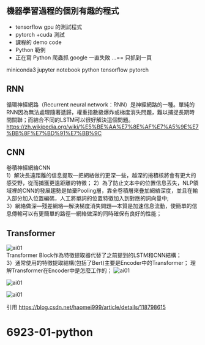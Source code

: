 ## 機器學習過程的個別有趣的程式  

- tensorflow  gpu 的測試程式  
- pytorch +cuda 測試  
- 課程的 demo code  
- Python 範例  
- 正在寫 Python 爬蟲抓 google 一直失敗 ...== 只抓到一頁  

miniconda3
jupyter notebook
python
tensorflow
pytorch
###
## RNN
循環神經網路（Recurrent neural network：RNN）是神經網路的一種。單純的RNN因為無法處理隨著遞歸，權重指數級爆炸或梯度消失問題，難以捕捉長期時間關聯；而結合不同的LSTM可以很好解決這個問題。  
https://zh.wikipedia.org/wiki/%E5%BE%AA%E7%8E%AF%E7%A5%9E%E7%BB%8F%E7%BD%91%E7%BB%9C

## CNN 
卷積神經網絡CNN  
1）解決長遠距離的信息提取—把網絡做的更深一些，越深的捲積核將會有更大的感受野，從而捕獲更遠距離的特徵； 
2）為了防止文本中的位置信息丟失，NLP領域裡的CNN的發展趨勢是拋棄Pooling層，靠全卷積層來疊加網絡深度，並且在輸入部分加入位置編碼，人工將單詞的位置特徵加入到對應的詞向量中;   
3）網絡做深—殘差網絡—解決梯度消失問題—本質是加速信息流動，使簡單的信息傳輸可以有更簡單的路徑—網絡做深的同時確保有良好的性能；

## Transformer
![ai01](https://img-blog.csdnimg.cn/20210717145300296.png?x-oss-process=image/watermark,type_ZmFuZ3poZW5naGVpdGk,shadow_10,text_aHR0cHM6Ly9ibG9nLmNzZG4ubmV0L2hhb21laTk5OQ==,size_16,color_FFFFFF,t_70)  
Transformer Block作為特徵提取器代替了之前提到的LSTM和CNN結構；  
3）通常使用的特徵提取結構(包括了Bert)主要是Encoder中的Transformer； 
理解Transformer在Encoder中是怎麼工作的； 
![ai01](https://img-blog.csdnimg.cn/20210717150008341.png?x-oss-process=image/watermark,type_ZmFuZ3poZW5naGVpdGk,shadow_10,text_aHR0cHM6Ly9ibG9nLmNzZG4ubmV0L2hhb21laTk5OQ==,size_16,color_FFFFFF,t_70)  

![ai01](https://img-blog.csdnimg.cn/20210717150553143.png?x-oss-process=image/watermark,type_ZmFuZ3poZW5naGVpdGk,shadow_10,text_aHR0cHM6Ly9ibG9nLmNzZG4ubmV0L2hhb21laTk5OQ==,size_16,color_FFFFFF,t_70)  

![ai01](https://img-blog.csdnimg.cn/2021071715091428.png?x-oss-process=image/watermark,type_ZmFuZ3poZW5naGVpdGk,shadow_10,text_aHR0cHM6Ly9ibG9nLmNzZG4ubmV0L2hhb21laTk5OQ==,size_16,color_FFFFFF,t_70)  

引用
https://blog.csdn.net/haomei999/article/details/118798615
# 6923-01-python  
